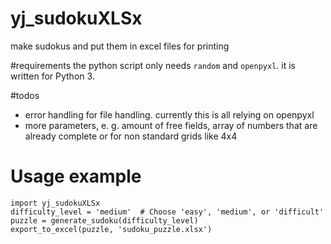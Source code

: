 # yj_sudokuXLSx
make sudokus and put them in excel files for printing

#requirements
the python script only needs `random` and `openpyxl`. it is written for Python 3.

#todos
- error handling for file handling. currently this is all relying on openpyxl
- more parameters, e. g. amount of free fields, array of numbers that are already complete or for non standard grids like 4x4

# Usage example
```
import yj_sudokuXLSx
difficulty_level = 'medium'  # Choose 'easy', 'medium', or 'difficult'
puzzle = generate_sudoku(difficulty_level)
export_to_excel(puzzle, 'sudoku_puzzle.xlsx')
```
